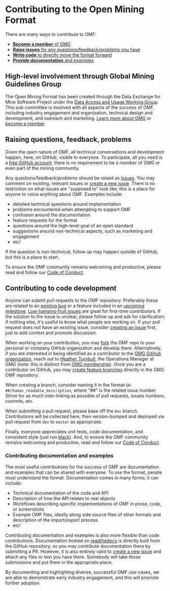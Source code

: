 # Contributing to the Open Mining Format

There are many ways to contribute to OMF:
- [**Become a member** of GMG](#membership)
- [**Raise issues** for any questions/feedback/problems you have](#issues)
- [**Write code** to directly move the format forward](#code)
- [**Provide documentation** and examples](#docs)

## <a name="membership"></a>High-level involvement through Global Mining Guidelines Group

The Open Mining Format has been created through the Data Exchange for
Mine Software Project under the
[Data Access and Usage Working Group](https://gmggroup.org/groups/data-access-and-usage-dau/).
This sub-committee is involved with all aspects of the success of OMF,
including industry engagement and organization, technical design and
development, and outreach and marketing.
[Learn more about GMG](https://gmggroup.org/) or
[become a member](https://gmggroup.org/about-us/membership/)

## <a name="issues"></a>Raising questions, feedback, problems

Given the *open* nature of OMF, all technical conversations and
development happen, here, on GitHub, visible to everyone. To
participate, all you need is a [free GitHub account](https://github.com/join);
there is no requirement to be a member of GMG or even part of
the mining community.

Any questions/feedback/problems should be raised as
[issues](https://github.com/gmggroup/omf/issues). You may comment on
existing, relevant issues or
[create a new issue](https://github.com/gmggroup/omf/issues/new). There
is no restriction on what issues are "supposed to" look like; this is
a place for anyone to voice anything about OMF. Examples include:
- detailed technical questions around implementation
- problems encountered when attempting to support OMF
- confusion around the documentation
- feature requests for the format
- questions around the high-level goal of an open standard
- suggestions around non-technical aspects, such as marketing and engagement
- etc!

If the question is non-technical, follow up may happen outside of
GitHub, but this is a place to start.

To ensure the OMF community remains welcoming and productive, please read and
follow our [Code of Conduct](code_of_conduct.md).

## <a name="code"></a>Contributing to code development

Anyone can submit pull requests to the OMF repository. Preferably these
are related to an
[existing bug](https://github.com/gmggroup/omf/issues?q=is%3Aopen+is%3Aissue+label%3Abug)
or a feature included in an
[upcoming milestone](https://github.com/gmggroup/omf/milestones).
[Low-hanging-fruit issues](https://github.com/gmggroup/omf/issues?q=is%3Aopen+is%3Aissue+label%3A%22%3Aarrow_down%3A+%3Agreen_apple%3A%22)
are great for first-time contributors. If the solution to the issue is
unclear, please follow up and ask for clarification; if nothing else,
it's useful to know what people are working on. If your pull request
does not have an existing issue, consider [creating an issue](#issues)
first, just to add context and promote discussion.

When working on your contribution, you may
[fork](https://help.github.com/en/articles/fork-a-repo) the OMF repo to
your personal or company GitHub organization and develop there.
Alternatively, if you are interested in being identified as a contributor
to the [GMG GitHub organization](https://github.com/gmggroup),
reach out to [Heather Turnbull](mailto:hturnbull@gmggroup.org),
the Operations Manager at GMG (note: this is distinct from
[GMG membership](#membership)). Once you are a contributor on GitHub, you may
[create feature branches](https://help.github.com/en/articles/creating-and-deleting-branches-within-your-repository)
directly in the GMG OMF repository.

When creating a branch, consider naming it in the format
`GH-##/human_readable_description`, where "##" is the related
issue number. Strive for as much inter-linking as possible of pull
requests, issues numbers, commits, etc.

When submitting a pull request, please base off the `dev` branch.
Contributions will be collected here, then version-bumped and deployed
via pull request from `dev` to `master` as appropriate.

Finally, everyone appreciates unit tests, code documentation, and
consistent style (just run [black](https://black.readthedocs.io/en/stable/)).
And, to ensure the OMF community remains welcoming
and productive, read and follow our [Code of Conduct](code_of_conduct.md).

### <a name="docs"></a>Contributing documentation and examples

The most useful contributions for the success of OMF are documentation
and examples that can be shared with everyone. To use the format,
people must understand the format. Documentation comes in many forms;
it can include:
- Technical documentation of the code and API
- Description of how the API relates to real objects
- Workflows describing specific implementations of OMF in prose, code,
  or screenshots
- Example OMF files, ideally along side source files of other formats
  and description of the import/export process.
- etc!

Contributing documentation and examples is also more flexible than
code contributions. Documentation hosted on
[readthedocs](https://omf.readthedocs.io/en/stable/) is directly built
from the GitHub repository, so you may contribute documentation there
by submitting a PR. However, it is also entirely valid to
[create a new issue](https://github.com/gmggroup/omf/issues/new) and
attach any files or text you have there. Somebody will take those
submissions and put them in the appropriate place.

By documenting and highlighting diverse, successful OMF use-cases, we
are able to demonstrate early industry engagement, and this will promote
further adoption.

